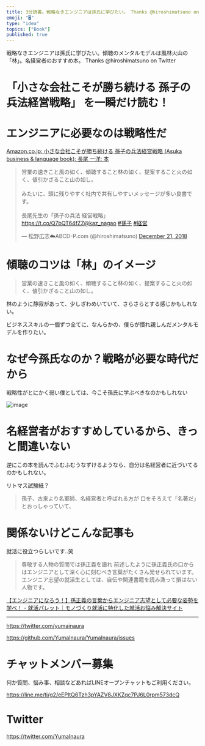 ```yaml
---
title: 3分読書。戦略なきエンジニアは孫氏に学びたい。 Thanks @hiroshimatsuno on Twitter 傾聴のメンタルモデルは風
emoji: "🖥"
type: "idea"
topics: ["Book"]
published: true
---
```


戦略なきエンジニアは孫氏に学びたい。傾聴のメンタルモデルは風林火山の「林」。名経営者のおすすめ本。 Thanks @hiroshimatsuno on Twitter

# 「小さな会社こそが勝ち続ける 孫子の兵法経営戦略」 を一瞬だけ読む！ 

# エンジニアに必要なのは戦略性だ

[Amazon.co.jp: 小さな会社こそが勝ち続ける 孫子の兵法経営戦略 (Asuka business & language book): 長尾 一洋: 本](https://www.amazon.co.jp/dp/4756913903/)

<blockquote class="twitter-tweet" data-lang="en"><p lang="ja" dir="ltr">営業の速きこと風の如く、傾聴すること林の如く、提案すること火の如く、値引かざること山の如し。<br><br>みたいに、頭に残りやすく社内で共有しやすいメッセージが多い良書です。<br><br>長尾先生の「孫子の兵法 経営戦略」<a href="https://t.co/Q7bQT64fZZ">https://t.co/Q7bQT64fZZ</a><a href="https://twitter.com/kaz_nagao?ref_src=twsrc%5Etfw">@kaz_nagao</a> <a href="https://twitter.com/hashtag/%E5%AD%AB%E5%AD%90?src=hash&amp;ref_src=twsrc%5Etfw">#孫子</a> <a href="https://twitter.com/hashtag/%E7%B5%8C%E5%96%B6?src=hash&amp;ref_src=twsrc%5Etfw">#経営</a></p>&mdash; 松野広志☁️ABCD-P.com (@hiroshimatsuno) <a href="https://twitter.com/hiroshimatsuno/status/1076047350487908353?ref_src=twsrc%5Etfw">December 21, 2018</a></blockquote>
<script async src="https://platform.twitter.com/widgets.js" charset="utf-8"></script>

# 傾聴のコツは「林」のイメージ

>営業の速きこと風の如く、傾聴すること林の如く、提案すること火の如く、値引かざること山の如し。

林のように静寂があって、少しざわめいていて、さらさらとする感じかもしれない。

ビジネススキルの一個ずつ全てに、なんらかの、僕らが慣れ親しんだメンタルモデルを作りたい。

# なぜ今孫氏なのか？戦略が必要な時代だから

戦略性がとにかく弱い僕としては、今こそ孫氏に学ぶべきなのかもしれない

![image](https://user-images.githubusercontent.com/13635059/51357170-fa9c2d80-1b00-11e9-8f79-61aa572f775a.png)

# 名経営者がおすすめしているから、きっと間違いない

逆にこの本を読んでふむふむうなずけるようなら、自分は名経営者に近づいてるのかもしれない。

リトマス試験紙？

>孫子、古来より名軍師、名経営者と呼ばれる方が
>口をそろえて「名著だ」とおっしゃっていて、

# 関係ないけどこんな記事も

就活に役立つらしいです‥笑

>尊敬する人物の質問では孫正義を語れ
>前述したように孫正義氏の口からはエンジニアとして深く心に刻むべき言葉がたくさん発せられています。
>エンジニア志望の就活生としては、自伝や関連書籍を読み漁って損はない人物です。

[【エンジニアになろう！】孫正義の言葉からエンジニア志望として必要な姿勢を学べ！ - 就活パレット｜モノづくり就活に特化した就活お悩み解決サイト](https://www.spalette.net/1498/)

---

https://twitter.com/yumainaura

https://github.com/YumaInaura/YumaInaura/issues









<!-- Update From Qiita API -->

# チャットメンバー募集


何か質問、悩み事、相談などあればLINEオープンチャットもご利用ください。

https://line.me/ti/g2/eEPltQ6Tzh3pYAZV8JXKZqc7PJ6L0rpm573dcQ





# Twitter


https://twitter.com/YumaInaura


<!-- Update From Qiita API -->


